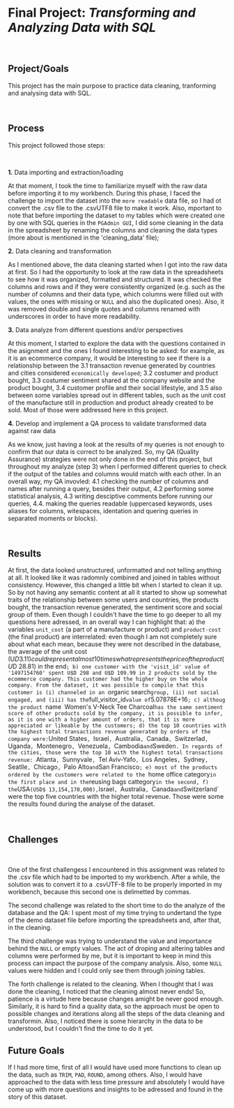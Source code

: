 # Final Project: *Transforming and Analyzing Data with SQL*
<br/>

## Project/Goals
This project has the main purpose to practice data cleaning, tranforming and analysing data with SQL. 

<br/>

## Process
This project followed those steps:

<br/>

**1.** Data importing and extraction/loading
<br/>

At that moment, I took the time to familiarize myself with the raw data before importing it to my workbench. During this phase, I faced the challenge to import the dataset into the `more readable` data file, so I had ot convert the .csv file to the .csvUTF8 file to make it work. Also, mportant to note that before importing the dataset to my tables which were created one by one with SQL queries in the `PGAdmin GUI`, I did some cleaning in the data in the spreadsheet by renaming the columns and cleaning the data types (more about is mentioned in the 'cleaning_data' file);

**2.** Data cleaning and transformation
<br/>

As I mentioned above, the data cleaning started when I got into the raw data at first. So I had the opportunity to look at the raw data in the spreadsheets to see how it was organized, formatted and structured. It was checked the columns and rows and if they were consistently organized (e.g. such as the number of columns and their data type, which columns were filled out with values, the ones with missing or `NULL` and also the duplicated ones). Also, it was removed double and single quotes and columns renamed with underscores in order to have more readability. 
<br/>

**3.** Data analyze from different questions and/or perspectives
<br/>

At this moment, I started to explore the data with the questions contained in the asignment and the ones I found interesting to be asked: for example, as it is an ecommerce company, it would be interesting to see if there is a relationship between the
3.1 transaction revenue generated by countries and cities considered `economically developed`;
3.2 costumer and product bought, 
3.3 costumer sentiment shared at the company website and the product bought, 
3.4 customer profile and their social lifestyle, and 
3.5 also between some variables spread out in different tables, such as the unit cost of the manufacture still in production and product already created to be sold. Most of those were addressed here in this project. 

**4.** Develop and implement a QA process to validate transformed data against raw data
<br/>

As we know, just having a look at the results of my queries is not enough to confirm that our data is correct to be analyzed. So, my QA (Quality Assurance) strategies were not only done in the end of this project, but throughout my analyze (step 3) when I performed different queries to check if the output of the tables and columns would match with each other. In an overall way, my QA invovled:
4.1 checking the number of columns and names after running a query, besides their output,
4.2 performing some statistical analysis,
4.3 writing desciptive comments before running our queries,
4.4. making the queries readable (uppercased keywords, uses aliases for columns, witespaces, identation and quering queries in separated moments or blocks). 

<br/>

## Results
At first, the data looked unstructured, unformatted and not telling anything at all. It looked like it was radomnly combined and joined in tables without consistency. However, this changed a little bit when I started to clean it up. So by not having any semantic content at all it started to show up somewhat traits of the relationship between some users and countries, the products bought, the transaction revenue generated, the sentiment score and social group of them. Even though I couldn't have the time to go deeper to all my questions here adressed, in an overall way I can highlight that:
a) the variables `unit_cost` (a part of a manufacture or product) and `product-cost` (the final product) are interrelated: even though I am not completely sure about what each mean, because they were not described in the database, the average of the unit cost (U$D 3.11) could represent almost 10 times what represents the price of the product (U$D 28.81) in the end`;
b) one customer with the 'visit_id' value of '1497154760' spent U$D 298 and U$D 109.99 in 2 products sold by the ecommerce company. This customer had the higher buy on the whole company. From the dataset, it was possible to compile that this customer is (i) channeled in an `organic search` group, (ii) not social engaged, and (iii) has the `full_visitor_id` value of `5.07878E+16`;
c) althoug the product `name` `Women's V-Neck Tee Charcoal` has the same sentiment score of other products sold by the company, it is possible to infer, as it is one with a higher amount of orders, that it is more appreciated or likeable by the customers;
d) the top 10 countries with the highest total transactions revenue generated by orders of the company were: `United States`, `Israel`, `Australia`, `Canada`, `Switzerlad`, `Uganda`, `Montenegro`, `Venezuela`, `Cambodia` and `Sweden`. In regards of the cities, those were the top 10 with the highest total transactions revenue: `Atlanta`, `Sunnyvale`, `Tel Aviv-Yafo`, `Los Angeles`, `Sydney`, `Seatlle`, `Chicago`, `Palo Alto` and `San Francisco`;
e) most of the products ordered by the customers were related to the `home office category` in the first place and in the `reusing bags cattegory` in the second,
f) the `USA` (USD$ 13,154,170,000), `Israel`, `Australia`, `Canada` and `Switzerland` were the top five countries with the higher total revenue.
Those were some the results found during the analyse of the dataset.

<br/>

## Challenges
<br/>

One of the first challengess I encountered in this assignment was related to the .csv file which had to be imported to my workbench. After a while, the solution was to convert it to a .csvUTF-8 file to be properly imported in my workbench, because this second one is delimetted by commas.

The second challenge was related to the short time to do the analyze of the database and the QA: I spent most of my time trying to undertand the type of the demo dataset file before importing the spreadsheets and, after that, in the cleaning. 

The third challenge was trying to understand the value and importance behind the `NULL` or empty values. The act of droping and altering tables and columns were performed by me, but it is important to keep in mind this process can impact the purpose of the company analysis. Also, some `NULL` values were hidden and I could only see them through joining tables.

The forth challenge is related to the cleaning. When I thought that I was done the cleaning, I noticed that the cleaning almost never ends! So, patience is a virtude here because changes amight be never good enough. Similarly, it is hard to find a quality data, so the approach must be open to possible changes and iterations along all the steps of the data cleaning and transformin. Also, I noticed there is some hierarchy in the data to be understood, but I couldn't find the time to do it yet.

## Future Goals
If I had more time, first of all I would have used more functions to clean up the data, such as `TRIM`, `PAD`, `ROUND`, among others. Also, I would have approached to the data with less time pressure and absolutely I would have come up with more questions and insights to be adressed and found in the story of this dataset.
